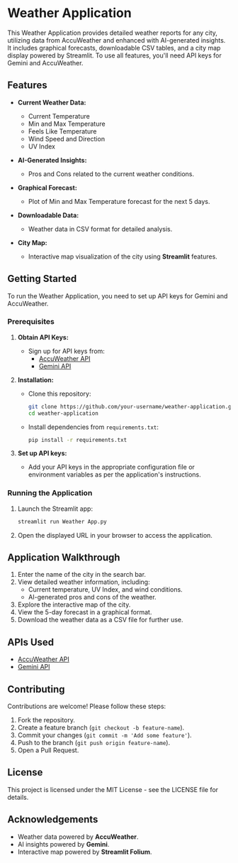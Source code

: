 # Weather Application

This Weather Application provides detailed weather reports for any city, utilizing data from AccuWeather and enhanced with AI-generated insights. It includes graphical forecasts, downloadable CSV tables, and a city map display powered by Streamlit. To use all features, you'll need API keys for Gemini and AccuWeather.

## Features

- **Current Weather Data:**
  - Current Temperature
  - Min and Max Temperature
  - Feels Like Temperature
  - Wind Speed and Direction
  - UV Index

- **AI-Generated Insights:**
  - Pros and Cons related to the current weather conditions.

- **Graphical Forecast:**
  - Plot of Min and Max Temperature forecast for the next 5 days.

- **Downloadable Data:**
  - Weather data in CSV format for detailed analysis.

- **City Map:**
  - Interactive map visualization of the city using **Streamlit** features.

## Getting Started

To run the Weather Application, you need to set up API keys for Gemini and AccuWeather.

### Prerequisites

1. **Obtain API Keys:**
   - Sign up for API keys from:
     - [AccuWeather API](https://developer.accuweather.com/)
     - [Gemini API](https://www.gemini.com/api/docs/)

2. **Installation:**
   - Clone this repository:
     ```bash
     git clone https://github.com/your-username/weather-application.git
     cd weather-application
     ```
   - Install dependencies from `requirements.txt`:
     ```bash
     pip install -r requirements.txt
     ```

3. **Set up API keys:**
   - Add your API keys in the appropriate configuration file or environment variables as per the application's instructions.

### Running the Application

1. Launch the Streamlit app:
   ```bash
   streamlit run Weather App.py
   ```
2. Open the displayed URL in your browser to access the application.

## Application Walkthrough

1. Enter the name of the city in the search bar.
2. View detailed weather information, including:
   - Current temperature, UV Index, and wind conditions.
   - AI-generated pros and cons of the weather.
3. Explore the interactive map of the city.
4. View the 5-day forecast in a graphical format.
5. Download the weather data as a CSV file for further use.

## APIs Used

- [AccuWeather API](https://developer.accuweather.com/)
- [Gemini API](https://www.gemini.com/api/docs/)

## Contributing

Contributions are welcome! Please follow these steps:

1. Fork the repository.
2. Create a feature branch (`git checkout -b feature-name`).
3. Commit your changes (`git commit -m 'Add some feature'`).
4. Push to the branch (`git push origin feature-name`).
5. Open a Pull Request.

## License

This project is licensed under the MIT License - see the LICENSE file for details.

## Acknowledgements

- Weather data powered by **AccuWeather**.
- AI insights powered by **Gemini**.
- Interactive map powered by **Streamlit Folium**.
